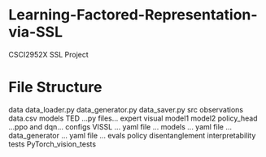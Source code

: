 # Learning-Factored-Representation-via-SSL
CSCI2952X SSL Project


# File Structure

data
  data_loader.py
  data_generator.py
  data_saver.py
  src
    observations
    data.csv
models
  TED
    ...py files...
  expert
  visual
  model1
  model2
  policy_head
    ...ppo and dqn...
configs
  VISSL
    ... yaml file ...
  models
    ... yaml file ...
  data_generator
    ... yaml file ...
evals
  policy
  disentanglement
  interpretability
tests
  PyTorch_vision_tests
